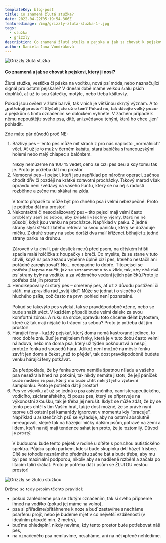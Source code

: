 ```yaml
---
templateKey: blog-post
title: Co znamená žlutá stužka?
date: 2022-04-22T05:19:54.366Z
featuredimage: /img/grizzly-zluta-stuzka-1-.jpg
tags:
  - stužka
  - grizzly
description: Co znamená žlutá stužka u pejska a jak se chovat k pejskovi, který ji nosí?
author: Daniela Jana Vondráková
---
```

![Grizzly žlutá stužka](/img/grizzly-zluta-stuzka-1-.jpg "Grizzly")

#### Co znamená a jak se chovat k pejskovi, který ji nosí?

Žlutá stužka, vestička či páska na vodítku, nová psí móda, nebo naznačující signál pro ostatní pejskaře? V dnešní době máme velkou škálu psích doplňků, ať už to jsou šátečky, motýlci, nebo třeba kšiltovky.

Pokud jsou ovšem v žluté barvě, tak v nich je většinou skrytý význam. A to „potřebuji prostor“! Slyšeli jste už o tom? Pokud ne, tak dávejte velký pozor a pejskům s tímto označením se obloukem vyhněte. V žádném případě k němu nepouštějte svého psa, dítě, ani zvědavou tchýni, která ho chce „jen“ pohladit.

Zde máte pár důvodů proč NE:

1. Bázlivý pes – tento pes může mít strach z pro nás naprosto „normálních“ věcí. Ať už je to muž v černém kabátu, stará babička s francouzskými holemi nebo malý chlapec s balónkem.\
   \
   Nikdy nemůžeme na 100 % vědět, čeho se cizí pes děsí a kdy tomu tak je. Proto je potřeba dát mu prostor!
2. Nemocný pes – i pejsci, kteří jsou například po náročné operaci, začnou chodit dřív či později na krátké zdravotní procházky. Takový marod však opravdu není zvědavý na vašeho Punťu, který se na něj s radostí rozběhne a začne mu skákat na záda.\
   \
   V tomto případě to může být pro daného psa i velmi nebezpečné. Proto je potřeba dát mu prostor!
3. Nekontaktní či nesocializovaný pes – tito pejsci mají velmi často problémy sami se sebou, aby zvládali všechny vjemy, které na ně působí, když jsou venku na procházce. Například v parku. Z jedné strany slyší štěkot zlatého retrívra na svou paničku, který se dožaduje míčku. Z druhé strany na sebe doráží dva malí kříženci, běhající z jedné strany parku na druhou.\
   \
   Zároveň v tu chvíli, pár desítek metrů před psem, na dětském hřišti spadla malá holčička z houpačky a brečí. Co myslíte, že se stane v tuto chvíli, když na psa zezadu vyběhne úplně cizí pes, kterého nestačil ani pořádně zaregistrovat? No… nedopadne to dobře. Tito pejsci se potřebují teprve naučit, jak se seznamovat a to v klidu, tak, aby obě dvě psí strany byly na vodítku a za vědomého vedení jejich páníčků.Proto je potřeba dát jim prostor!
4. Hendikepovaný či starý pes – omezený pes, ať už z důvodu postižení či stáří, má zpravidla rád „svůj klid“. Může se jednat i o slepého či hluchého psíka, což často na první pohled není poznatelné.\
   \
   Pokud se takovýto pes vyleká, tak se pravděpodobně ožene, nebo se bude snažit utéct. V každém případě bude velmi daleko za svou komfortní zónou. A ruku na srdce, opravdu toto chceme dělat bytostem, které už tak mají nějaké to trápení za sebou? Proto je potřeba dát jim prostor!
5. Hárající feny – každý pejskař, který doma nemá kastrované jedince, to moc dobře zná. Buď je majitelem fenky, která je v tuto dobu často velmi náladová, nebo má doma psa, který už týden pokňourává a nespí, protože fenka od sousedů hárá. Jelikož není možné na měsíc fenku zavřít jen doma a čekat „než to přejde“, tak dost pravděpodobně budete venku hárající feny potkávat.\
   \
   Za předpokladu, že by fenka zrovna neměla špatnou náladu a vašeho psa nesežrala hned na potkání, tak nikdy nemáte jistotu, že její páníček bude nadšen ze psa, který mu bude chtít nakrýt jeho výstavní šampionku. Proto je potřeba dát ji prostor!
6. Pes ve výcviku ať už se jedná o psa asistenčního, cannisterapeutického, vodícího, záchranářského, či pouze psa, který se připravuje na výkonostní zkoušku, tak je třeba jej nerušit. Ikdyž se může zdát, že by se tento pes chtěl s tím Vaším hrát, tak je dost možné, že se právě nyní teprve učí ostatní psí kamarády ignorovat v momentu kdy “pracuje”. Například u asistenčních psů se vyžaduje, aby na ostatní absolutně nereagovali, stejně tak na házející míčky dalším psům, potravě na zemi a lidem, kteří na něj mají tendence sahat jen proto, že je roztomilý. Důvod je prostý.\
   \
   V budoucnu bude tento pejsek v rodině u dítěte s poruchou autistického spektra. Půjdou spolu parkem, kde si bude skupinka dětí házet frisbee. Dítě se tohodle neznámého předmětu začne bát a bude třeba, aby mu byl pes maximální podporou, nikoliv aby se nadšeně rozběhl a začala po lítacím talíři skákat. Proto je potřeba dát i psům se ŽLUTOU vestou prostor!

![Grizzly se žlutou stužkou](/img/grizzly-stuzka-thumb.jpg)

Držme se tedy prosím těchto pravidel:

* pokud zahlédneme psa se žlutým označením, tak si svého připneme ihned na vodítko (pokud jej máme na volno),
* psa si přiřadíme/přitáhneme k noze a buď zastavíme a necháme psa/fenu projít, nebo je budeme míjet v co největší vzdálenosti (v ideálním případě min. 2 metry),
* buďme ohleduplní, nikdy nevíme, kdy tento prostor bude potřebovat náš pes,
* na označeného psa nemluvíme, nesaháme, ani na něj upřeně nehledíme.
